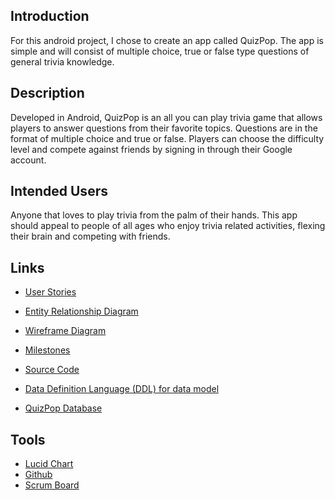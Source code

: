 ## Introduction 
For this android project, I chose to create an app called QuizPop. 
The app is simple and will consist of multiple choice, true or false type 
questions of general trivia knowledge. 

## Description 
Developed in Android, QuizPop is an all you can play trivia game 
that allows players to answer questions from their favorite topics. 
Questions are in the format of multiple choice and true or false. 
Players can choose the difficulty level and compete against friends 
by signing in through their Google account. 

## Intended Users 
Anyone that loves to play trivia from the palm of their hands. 
This app should appeal to people of all ages who enjoy trivia 
related activities, flexing their brain and competing with friends. 

## Links
+ [User Stories](docs/user-stories.md)

+ [Entity Relationship Diagram](docs/erd.md)

+ [Wireframe Diagram](docs/wireframe.md)

+ [Milestones](docs/milestones.md)

+ [Source Code](docs/sourcecode.md)

+ [Data Definition Language (DDL) for data model](docs/ddl.md)

+ [QuizPop Database](https://github.com/bondj89/quiz-pop/blob/master/app/src/main/java/dev/jbond/quizpop/service/QuizPopDatabase.java)

## Tools 
+ [Lucid Chart](https://www.lucidchart.com/pages/)
+ [Github](https://github.com/bondj89/quiz-pop)
+ [Scrum Board](https://github.com/bondj89/quiz-pop/projects/1)






